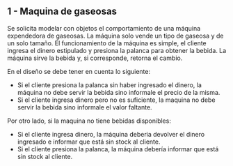 
## 1 - Maquina de gaseosas

Se solicita modelar con objetos el comportamiento de una máquina expendedora de gaseosas. La máquina solo vende un tipo de gaseosa y de un solo tamaño.
El funcionamiento de la máquina es simple, el cliente ingresa el dinero estipulado y presiona la palanca para obtener la bebida. La máquina sirve la bebida y, si corresponde, retorna el cambio.

En el diseño se debe tener en cuenta lo siguiente:

* Si el cliente presiona la palanca sin haber ingresado el dinero, la máquina no debe servir la bebida sino informale el precio de la misma.
* Si el cliente ingresa dinero pero no es suficiente, la maquina no debe servir la bebida sino informale el valor faltante.

Por otro lado, si la maquina no tiene bebidas disponibles:
* Si el cliente ingresa dinero, la máquina deberia devolver el dinero ingresado e informar que está sin stock al cliente.
* Si el cliente presiona la palanca, la máquina debería informar que está sin stock al cliente.

